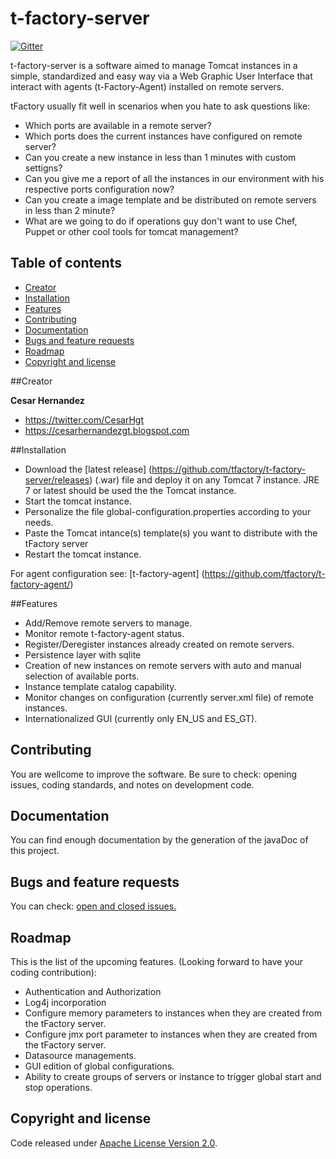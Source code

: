 # t-factory-server
[![Gitter](https://img.shields.io/gitter/room/tfactory/tfactory.svg?style=flat-square)](https://gitter.im/tfactory/Lobby)

t-factory-server is a software aimed to manage Tomcat instances in a simple, standardized  and easy way via a Web Graphic User Interface that interact with agents (t-Factory-Agent) installed on remote servers.

tFactory usually fit well in scenarios when you hate to ask questions like:
* Which ports are available in a remote server?
* Which ports does the current instances have configured on remote server?
* Can you create a new instance in less than 1 minutes with custom settigns?
* Can you give me a report of all the instances in our environment with his respective ports configuration now?
* Can you create a image template and be distributed on remote servers in less than 2 minute?
* What are we going to do if operations guy don't want to use Chef, Puppet or other cool tools for tomcat management?


## Table of contents
* [Creator](#creator)
* [Installation](#installation)
* [Features](#features)
* [Contributing](#contributing)
* [Documentation](#documentation)
* [Bugs and feature requests](#bugs-and-feature-requests)
* [Roadmap](#roadmap)
* [Copyright and license](#copyright-and-license)


##Creator

**Cesar Hernandez**

* <https://twitter.com/CesarHgt>
* <https://cesarhernandezgt.blogspot.com> 

##Installation
* Download the [latest release] (https://github.com/tfactory/t-factory-server/releases) (.war) file and deploy it on any Tomcat 7 instance. JRE 7 or latest should be used the the Tomcat instance.
* Start the tomcat instance.
* Personalize the file global-configuration.properties according to your needs.
* Paste the Tomcat intance(s) template(s) you want to distribute with the tFactory server
* Restart the tomcat instance.

For agent configuration see: [t-factory-agent] (https://github.com/tfactory/t-factory-agent/) 


##Features


* Add/Remove remote servers to manage.
* Monitor remote t-factory-agent status.
* Register/Deregister instances already created on remote servers.
* Persistence layer with sqlite
* Creation of new instances on remote servers with auto and manual selection of available ports.
* Instance template catalog capability.
* Monitor changes on configuration (currently server.xml file) of remote instances.
* Internationalized GUI (currently only EN_US and ES_GT).

## Contributing
You are wellcome to improve the software. Be sure to check: opening issues, coding standards, and notes on development code.

## Documentation
You can find enough documentation by the generation of the javaDoc of this project.

## Bugs and feature requests
You can check: [open and closed issues.](https://github.com/tfactory/t-factory-server/issues/new)

## Roadmap
This is the list of the upcoming features. (Looking forward to have your coding contribution):
* Authentication and Authorization 
* Log4j incorporation
* Configure memory parameters to instances when they are created from the tFactory server.
* Configure jmx port parameter to instances when they are created from the tFactory server.
* Datasource managements.
* GUI edition of global configurations.
* Ability to create groups of servers or instance to trigger global start and stop operations.


## Copyright and license
Code released under [Apache License Version 2.0](http://www.apache.org/licenses/LICENSE-2.0).



